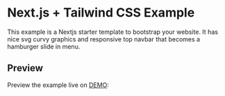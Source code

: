 # Next.js + Tailwind CSS Example

This example is a Nextjs starter template to bootstrap your website. It has nice svg curvy graphics and responsive top navbar that becomes a hamburger slide in menu. 

## Preview

Preview the example live on [DEMO](https://nextjs-starter-template-tau.vercel.app/):
